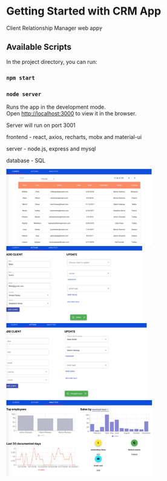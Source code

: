 # Getting Started with CRM App

Client Relationship Manager web appץ

## Available Scripts

In the project directory, you can run:

### `npm start`
### `node server`

Runs the app in the development mode.\
Open [http://localhost:3000](http://localhost:3000) to view it in the browser.

Server will run on port 3001


frontend - react, axios, recharts, mobx and material-ui

server - node.js, express and mysql

database - SQL

<img src="crm1.png" alt="crm1" height="200"/> <img src="crm2.png" alt="crm2" height="200"/> <img src="crm3.png" alt="crm3" height="200"/>
<img src="crm4.png" alt="crm4" height="200"/>

